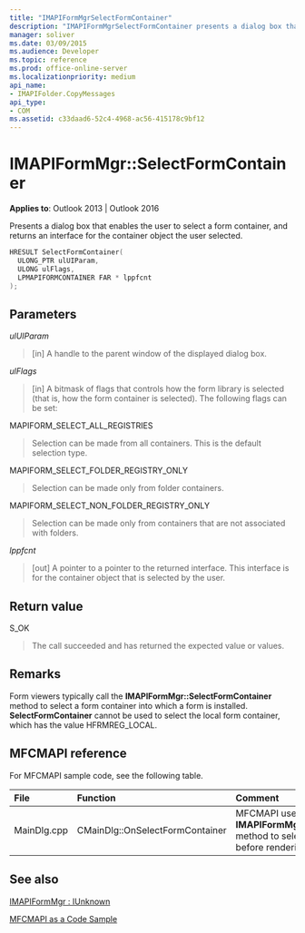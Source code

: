 ```yaml
---
title: "IMAPIFormMgrSelectFormContainer"
description: "IMAPIFormMgrSelectFormContainer presents a dialog box that enables the user to select a form container, and returns an interface for the container object."
manager: soliver
ms.date: 03/09/2015
ms.audience: Developer
ms.topic: reference
ms.prod: office-online-server
ms.localizationpriority: medium
api_name:
- IMAPIFolder.CopyMessages
api_type:
- COM
ms.assetid: c33daad6-52c4-4968-ac56-415178c9bf12
---
```


# IMAPIFormMgr::SelectFormContainer

  
  
**Applies to**: Outlook 2013 | Outlook 2016 
  
Presents a dialog box that enables the user to select a form container, and returns an interface for the container object the user selected.
  
```cpp
HRESULT SelectFormContainer(
  ULONG_PTR ulUIParam,
  ULONG ulFlags,
  LPMAPIFORMCONTAINER FAR * lppfcnt
);
```

## Parameters

 _ulUIParam_
  
> [in] A handle to the parent window of the displayed dialog box. 
    
 _ulFlags_
  
> [in] A bitmask of flags that controls how the form library is selected (that is, how the form container is selected). The following flags can be set:
    
MAPIFORM_SELECT_ALL_REGISTRIES 
  
> Selection can be made from all containers. This is the default selection type. 
    
MAPIFORM_SELECT_FOLDER_REGISTRY_ONLY 
  
> Selection can be made only from folder containers.
    
MAPIFORM_SELECT_NON_FOLDER_REGISTRY_ONLY 
  
> Selection can be made only from containers that are not associated with folders.
    
 _lppfcnt_
  
> [out] A pointer to a pointer to the returned interface. This interface is for the container object that is selected by the user.
    
## Return value

S_OK 
  
> The call succeeded and has returned the expected value or values.
    
## Remarks

Form viewers typically call the **IMAPIFormMgr::SelectFormContainer** method to select a form container into which a form is installed. **SelectFormContainer** cannot be used to select the local form container, which has the value HFRMREG_LOCAL. 
  
## MFCMAPI reference

For MFCMAPI sample code, see the following table.
  
|**File**|**Function**|**Comment**|
|:-----|:-----|:-----|
|MainDlg.cpp  <br/> |CMainDlg::OnSelectFormContainer  <br/> |MFCMAPI uses the **IMAPIFormMgr::SelectFormContainer** method to select a form container before rendering its contents. |
   
## See also



[IMAPIFormMgr : IUnknown](imapiformmgriunknown.md)


[MFCMAPI as a Code Sample](mfcmapi-as-a-code-sample.md)

